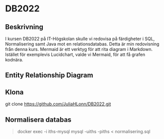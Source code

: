 # DB2022

## Beskrivning

I kursen DB2022 på IT-Högskolan skulle vi redovisa på färdigheter i SQL, Normalisering samt Java mot en relationsdatabas. Detta är min redovisning från denna kurs.
Mermaid är ett verktyg för att rita diagram i Markdown. Istället för exemplevis Lucidchart, valde vi Mermaid, för att få grafen kodnära.

## Entity Relationship Diagram

## Klona
git clone https://github.com/JuliaHLonn/DB2022.git

## Normalisera databas
> docker exec -i iths-mysql mysql -uiths -piths < normalisering.sql
